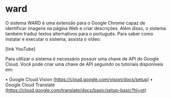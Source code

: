 # ward

O sistema WARD é uma extensão para o Google Chrome capaz de identificar imagens na página Web e criar descrições. Além disso, o sistema também traduz textos alternativos para o português. Para saber como instalar e executar o sistema, assista o vídeo:

[link YouTube]

Para utilizar o sistema é necessário possuir uma chave de API do Google Cloud. Você pode criar uma chave de API seguindo os tutoriais disponíveis em:

• Google Cloud Vision (https://cloud.google.com/vision/docs/setup)
• Google Cloud Translate (https://cloud.google.com/translate/docs/basic/setup-basic?hl=pt)
